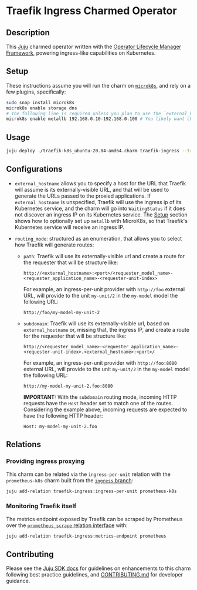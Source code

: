 # Traefik Ingress Charmed Operator

## Description

This [Juju](https://juju.is) charmed operator written with the [Operator Lifecycle Manager Framework](https://juju.is/docs/olm), powering ingress-like capabilities on Kubernetes.

## Setup

These instructions assume you will run the charm on [`microk8s`](https://microk8s.io), and rely on a few plugins, specifically:

```sh
sudo snap install microk8s
microk8s enable storage dns
# The following line is required unless you plan to use the `external_hostname` configuration option
microk8s enable metallb 192.168.0.10-192.168.0.100 # You likely want change these IP ranges
```

## Usage

```sh
juju deploy ./traefik-k8s_ubuntu-20.04-amd64.charm traefik-ingress --trust --resource traefik-image=docker.io/jnsgruk/traefik:2.6.1
```

## Configurations

* `external_hostname` allows you to specify a host for the URL that Traefik will assume is its externally-visible URL, and that will be used to generate the URLs passed to the proxied applications.
  If `external_hostname` is unspecified, Traefik will use the ingress ip of its Kubernetes service, and the charm will go into `WaitingStatus` if it does not discover an ingress IP on its Kubernetes service.
  The [Setup](#setup) section shows how to optionally set up `metallb` with MicroK8s, so that Traefik's Kubernetes service will receive an ingress IP.

* `routing_mode`: structured as an enumeration, that allows you to select how Traefik will generate routes:
  * `path`: Traefik will use its externally-visible url and create a route for the requester that will be structure like:

    ```
    http://<external_hostname>:<port>/<requester_model_name>-<requester_application_name>-<requester-unit-index>
    ```

    For example, an ingress-per-unit provider with `http://foo` external URL, will provide to the unit `my-unit/2` in the `my-model` model the following URL:

    ```
    http://foo/my-model-my-unit-2
    ```

  * `subdomain`: Traefik will use its externally-visible url, based on `external_hostname` or, missing that, the ingress IP, and create a route for the requester that will be structure like:

    ```
    http://<requester_model_name>-<requester_application_name>-<requester-unit-index>.<external_hostname>:<port>/
    ```

    For example, an ingress-per-unit provider with `http://foo:8080` external URL, will provide to the unit `my-unit/2` in the `my-model` model the following URL:

    ```
    http://my-model-my-unit-2.foo:8080
    ```

    **IMPORTANT:** With the `subdomain` routing mode, incoming HTTP requests have the `Host` header set to match one of the routes.
    Considering the example above, incoming requests are expected to have the following HTTP header:

    ```
    Host: my-model-my-unit-2.foo
    ```

## Relations

### Providing ingress proxying

This charm can be related via the `ingress-per-unit` relation with the `prometheus-k8s` charm built from the [`ingress` branch](https://github.com/canonical/prometheus-operator/tree/ingress):

```sh
juju add-relation traefik-ingress:ingress-per-unit prometheus-k8s
```

### Monitoring Traefik itself

The metrics endpoint exposed by Traefik can be scraped by Prometheus over the [`prometheus_scrape` relation interface](https://charmhub.io/prometheus-k8s/libraries/prometheus_scrape) with:

```sh
juju add-relation traefik-ingress:metrics-endpoint prometheus
```

## Contributing

Please see the [Juju SDK docs](https://juju.is/docs/sdk) for guidelines on enhancements to this charm following best practice guidelines, and [CONTRIBUTING.md](https://github.com/canonical/traefik-k8s-operator/blob/main/CONTRIBUTING.md) for developer guidance.
